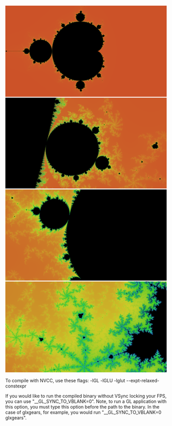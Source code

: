 ![alt text](https://github.com/RArbore/cuda-mandelbrot/blob/main/1.png?raw=true)
![alt text](https://github.com/RArbore/cuda-mandelbrot/blob/main/2.png?raw=true)
![alt text](https://github.com/RArbore/cuda-mandelbrot/blob/main/3.png?raw=true)
![alt text](https://github.com/RArbore/cuda-mandelbrot/blob/main/4.png?raw=true)

To compile with NVCC, use these flags: -lGL -lGLU -lglut --expt-relaxed-constexpr

If you would like to run the compiled binary without VSync locking your FPS, you can use "__GL_SYNC_TO_VBLANK=0". Note, to run a GL application with this option, you must type this option before the path to the binary. In the case of glxgears, for example, you would run "__GL_SYNC_TO_VBLANK=0 glxgears".
